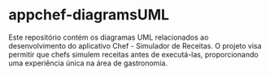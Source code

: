 # appchef-diagramsUML
Este repositório contém os diagramas UML relacionados ao desenvolvimento do aplicativo Chef - Simulador de Receitas. O projeto visa permitir que chefs simulem receitas antes de executá-las, proporcionando uma experiência única na área de gastronomia.
